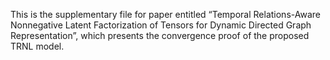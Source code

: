 This is the supplementary file for paper entitled “Temporal Relations-Aware Nonnegative Latent Factorization of Tensors for Dynamic Directed Graph Representation”, which presents the convergence proof of the proposed TRNL model.
